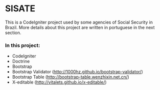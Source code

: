 # SISATE


This is a CodeIgniter project used by some agencies of Social Security in Brazil. More details about this project are written in portuguese in the next section.


### In this project:

* CodeIgniter
* Doctrine
* Bootstrap
* Bootstrap Validator (http://1000hz.github.io/bootstrap-validator/)
* Bootstrap Table (http://bootstrap-table.wenzhixin.net.cn/)
* X-editable (http://vitalets.github.io/x-editable/)
